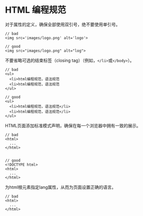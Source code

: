# HTML 编程规范

对于属性的定义，确保全部使用双引号，绝不要使用单引号。

```
// bad
<img src='images/logo.png' alt='logo'>

// good
<img src="images/logo.png" alt="log">
```

不要省略可选的结束标签（closing tag）（例如，`</li>`或`</body>`）。

```
// bad
<ul>
  <li>html编程规范，语法规范
  <li>html编程规范，语法规范
</ul>  

// good
<ul>
  <li>html编程规范，语法规范</li>
  <li>html编程规范，语法规范</li>
</ul>
```

HTML页面添加标准模式声明，确保在每一个浏览器中拥有一致的展示。

```
// bad
<html>
  ...
</html>


// good
<!DOCTYPE html>
<html>
  ...
</html>
```

为html根元素指定lang属性，从而为页面设置正确的语言。

```
// bad
<html>
  ...
</html>
```



